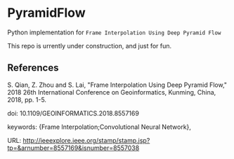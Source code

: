 # PyramidFlow

Python implementation for `Frame Interpolation Using Deep Pyramid Flow`

This repo is urrently under construction, and just for fun.

## References

S. Qian, Z. Zhou and S. Lai, "Frame Interpolation Using Deep Pyramid Flow," 2018 26th International Conference on Geoinformatics, Kunming, China, 2018, pp. 1-5.

doi: 10.1109/GEOINFORMATICS.2018.8557169

keywords: {Frame Interpolation;Convolutional Neural Network},

URL: http://ieeexplore.ieee.org/stamp/stamp.jsp?tp=&arnumber=8557169&isnumber=8557038
